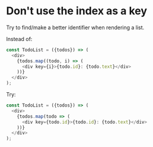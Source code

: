 # Don't use the index as a key

Try to find/make a better identifier when rendering a list.

Instead of:

```javascript
const TodoList = ({todos}) => (
  <div>
    {todos.map((todo, i) => (
      <div key={i}>{todo.id}: {todo.text}</div>
    ))}
  </div>
);
```

Try:

```javascript
const TodoList = ({todos}) => (
  <div>
    {todos.map(todo => (
      <div key={todo.id}>{todo.id}: {todo.text}</div>
    ))}
  </div>
);
```
